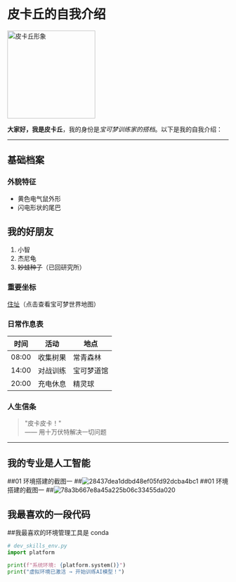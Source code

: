 # 皮卡丘的自我介绍

<img src="https://raw.githubusercontent.com/PokeAPI/sprites/master/sprites/pokemon/25.png" width="200" alt="皮卡丘形象">

**大家好，我是皮卡丘**，我的身份是*宝可梦训练家的搭档*。以下是我的自我介绍：

---

## 基础档案

### 外貌特征
- 黄色电气鼠外形
- 闪电形状的尾巴

## 我的好朋友
1. 小智
2. 杰尼龟
3. ~~妙蛙种子~~（已回研究所）

### 重要坐标
[住址](https://www.pokemon.com/us/)（点击查看宝可梦世界地图）

### 日常作息表
| 时间       | 活动         | 地点       |
|------------|--------------|------------|
| 08:00      | 收集树果     | 常青森林   |
| 14:00      | 对战训练     | 宝可梦道馆 |
| 20:00      | 充电休息     | 精灵球     |

### 人生信条
> "皮卡皮卡！"  
> —— 用十万伏特解决一切问题

---

## 我的专业是人工智能
##01 环境搭建的截图一
##![28437dea1ddbd48ef05fd92dcba4bc1](https://github.com/user-attachments/assets/dc99f639-20e4-4a5b-ae5f-b6276dbcb2f8)
##01 环境搭建的截图一
##![78a3b667e8a45a225b06c33455da020](https://github.com/user-attachments/assets/ce60e169-6ca2-4712-bcab-b34e0b562a01)

## 我最喜欢的一段代码
##我最喜欢的环境管理工具是 conda
```python
# dev_skills_env.py
import platform

print(f"系统环境: {platform.system()}")
print("虚拟环境已激活 → 开始训练AI模型！")

